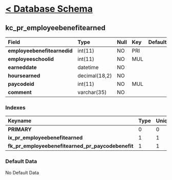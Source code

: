 # [< Database Schema](DatabaseSchema.md) #

## kc\_pr\_employeebenefitearned ##
| **Field** | Type | Null | Key | Default | Extra | Comment |
|:----------|:-----|:-----|:----|:--------|:------|:--------|
| **employeebenefitearnedid** | int(11) | NO | PRI |  | auto\_increment |  |
| **employeeschoolid** | int(11) | NO | MUL |  |  |  |
| **earneddate** | datetime | NO |  |  |  |  |
| **hoursearned** | decimal(18,2) | NO |  |  |  |  |
| **paycodeid** | int(11) | NO | MUL |  |  |  |
| **comment** | varchar(35) | NO |  |  |  |  |


### Indexes ###
| **Keyname** | Type | Unique | Packed | Column | Seq | Cardinality | Collation | Null | Comment |
|:------------|:-----|:-------|:-------|:-------|:----|:------------|:----------|:-----|:--------|
| **PRIMARY** | 0 | 0 | 0 | employeebenefitearnedid | 1 | 0 | A | 0 | 0 |
| **ix\_pr\_employeebenefitearned** | 1 | 1 | 1 | employeeschoolid | 1 |  | A | 1 | 1 |
| **fk\_pr\_employeebenefitearned\_pr\_paycodebenefit** | 1 | 1 | 1 | paycodeid | 1 |  | A | 1 | 1 |


### Default Data ###
No Default Data
